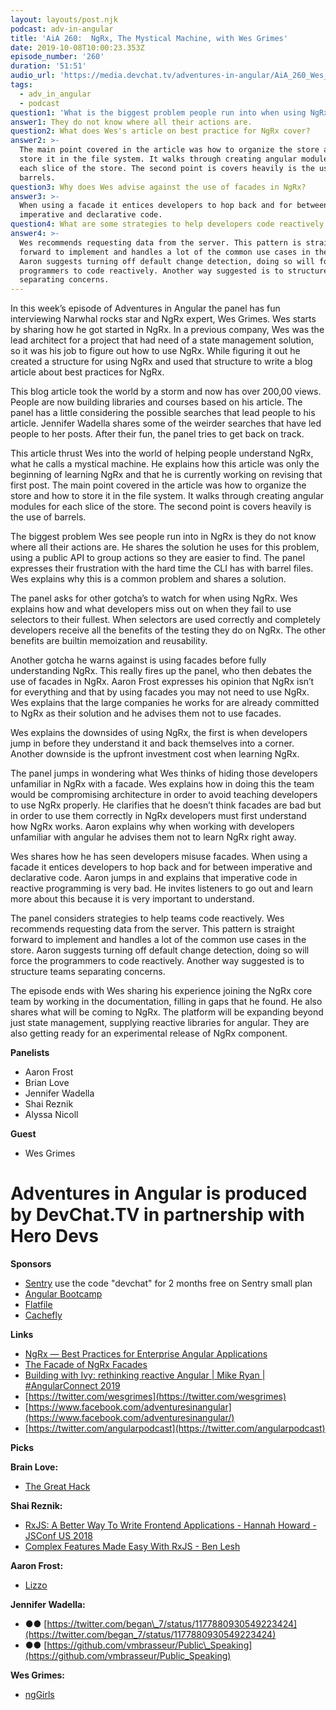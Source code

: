 ```yaml
---
layout: layouts/post.njk
podcast: adv-in-angular
title: 'AiA 260:  NgRx, The Mystical Machine, with Wes Grimes'
date: 2019-10-08T10:00:23.353Z
episode_number: '260'
duration: '51:51'
audio_url: 'https://media.devchat.tv/adventures-in-angular/AiA_260_Wes_Grimes.mp3'
tags:
  - adv_in_angular
  - podcast
question1: 'What is the biggest problem people run into when using NgRx. '
answer1: They do not know where all their actions are.
question2: What does Wes's article on best practice for NgRx cover?
answer2: >-
  The main point covered in the article was how to organize the store and how to
  store it in the file system. It walks through creating angular modules for
  each slice of the store. The second point is covers heavily is the use of
  barrels.
question3: Why does Wes advise against the use of facades in NgRx?
answer3: >-
  When using a facade it entices developers to hop back and for between
  imperative and declarative code.
question4: What are some strategies to help developers code reactively in NgRx?
answer4: >-
  Wes recommends requesting data from the server. This pattern is straight
  forward to implement and handles a lot of the common use cases in the store.
  Aaron suggests turning off default change detection, doing so will force the
  programmers to code reactively. Another way suggested is to structure teams
  separating concerns.
---
```

In this week’s episode of Adventures in Angular the panel has fun interviewing Narwhal rocks star and NgRx expert, Wes Grimes. Wes starts by sharing how he got started in NgRx. In a previous company, Wes was the lead architect for a project that had need of a state management solution, so it was his job to figure out how to use NgRx. While figuring it out he created a structure for using NgRx and used that structure to write a blog article about best practices for NgRx. 

This blog article took the world by a storm and now has over 200,00 views. People are now building libraries and courses based on his article. The panel has a little considering the possible searches that lead people to his article. Jennifer Wadella shares some of the weirder searches that have led people to her posts. After their fun, the panel tries to get back on track. 

This article thrust Wes into the world of helping people understand NgRx, what he calls a mystical machine. He explains how this article was only the beginning of learning NgRx and that he is currently working on revising that first post. The main point covered in the article was how to organize the store and how to store it in the file system. It walks through creating angular modules for each slice of the store. The second point is covers heavily is the use of barrels.

The biggest problem Wes see people run into in NgRx is they do not know where all their actions are. He shares the solution he uses for this problem, using a public API to group actions so they are easier to find. The panel expresses their frustration with the hard time the CLI has with barrel files. Wes explains why this is a common problem and shares a solution. 

The panel asks for other gotcha’s to watch for when using NgRx. Wes explains how and what developers miss out on when they fail to use selectors to their fullest. When selectors are used correctly and completely developers receive all the benefits of the testing they do on NgRx. The other benefits are builtin memoization and reusability. 

Another gotcha he warns against is using facades before fully understanding NgRx. This really fires up the panel, who then debates the use of facades in NgRx. Aaron Frost expresses his opinion that NgRx isn’t for everything and that by using facades you may not need to use NgRx. Wes explains that the large companies he works for are already committed to NgRx as their solution and he advises them not to use facades.

Wes explains the downsides of using NgRx, the first is when developers jump in before they understand it and back themselves into a corner. Another downside is the upfront investment cost when learning NgRx. 

The panel jumps in wondering what Wes thinks of hiding those developers unfamiliar in NgRx with a facade. Wes explains how in doing this the team would be compromising architecture in order to avoid teaching developers to use NgRx properly. He clarifies that he doesn’t think facades are bad but in order to use them correctly in NgRx developers must first understand how NgRx works. Aaron explains why when working with developers unfamiliar with angular he advises them not to learn NgRx right away.

Wes shares how he has seen developers misuse facades. When using a facade it entices developers to hop back and for between imperative and declarative code. Aaron jumps in and explains that imperative code in reactive programming is very bad. He invites listeners to go out and learn more about this because it is very important to understand. 

The panel considers strategies to help teams code reactively. Wes recommends requesting data from the server. This pattern is straight forward to implement and handles a lot of the common use cases in the store. Aaron suggests turning off default change detection, doing so will force the programmers to code reactively. Another way suggested is to structure teams separating concerns. 

The episode ends with Wes sharing his experience joining the NgRx core team by working in the documentation, filling in gaps that he found. He also shares what will be coming to NgRx. The platform will be expanding beyond just state management, supplying reactive libraries for angular. They are also getting ready for an experimental release of NgRx component. 


**Panelists**

- Aaron Frost
- Brian Love
- Jennifer Wadella
- Shai Reznik
- Alyssa Nicoll

**Guest**

- Wes Grimes

# Adventures in Angular is produced by DevChat.TV in partnership with Hero Devs

**Sponsors**

- [Sentry](http://sentry.io/) use the code &quot;devchat&quot; for 2 months free on Sentry small plan
- [Angular Bootcamp](https://angularbootcamp.com/)
- [Flatfile](https://try.flatfile.io/we-built-your-data-importer?utm_source=Devchat-TV-Podcast-Audio-October-2019-EP-1&amp;utm_medium=Podcast&amp;utm_campaign=Devchat-TV-Podcast-EP-1&amp;utm_term=Episode-1&amp;utm_content=Engineer)
- [Cachefly](https://www.cachefly.com/)

**Links**

- [NgRx — Best Practices for Enterprise Angular Applications](https://itnext.io/ngrx-best-practices-for-enterprise-angular-applications-6f00bcdf36d7)
- [The Facade of NgRx Facades](https://www.pluralsight.com/courses/angular-denver-2019-session-10)
- [Building with Ivy: rethinking reactive Angular | Mike Ryan | #AngularConnect 2019](https://www.youtube.com/watch?v=rz-rcaGXhGk)
- [https://twitter.com/wesgrimes](https://twitter.com/wesgrimes)
- [https://www.facebook.com/adventuresinangular](https://www.facebook.com/adventuresinangular/)
- [https://twitter.com/angularpodcast](https://twitter.com/angularpodcast)

**Picks**

**Brain Love:**

- [The Great Hack](https://www.netflix.com/title/80117542)

**Shai Reznik:**

- [RxJS: A Better Way To Write Frontend Applications - Hannah Howard - JSConf US 2018](https://www.youtube.com/watch?v=zz_o7A0HET8)
- [Complex Features Made Easy With RxJS - Ben Lesh](https://www.youtube.com/watch?v=E3Eego8xKdk)

**Aaron Frost:**

- [Lizzo](https://www.lizzomusic.com)

**Jennifer Wadella:**

- **●●** [https://twitter.com/began\_7/status/1177880930549223424](https://twitter.com/began_7/status/1177880930549223424)
- **●●** [https://github.com/vmbrasseur/Public\_Speaking](https://github.com/vmbrasseur/Public_Speaking)

**Wes Grimes:**

- [ngGirls](http://ng-girls.org/)

